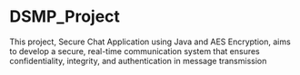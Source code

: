 # DSMP_Project

This project, Secure Chat Application using Java and AES Encryption, aims to develop a secure, real-time communication system that ensures confidentiality, integrity, and authentication in message transmission
